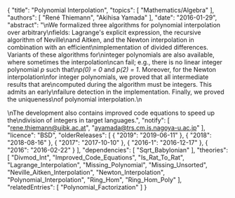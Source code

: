 {
    "title": "Polynomial Interpolation",
    "topics": [
        "Mathematics/Algebra"
    ],
    "authors": [
        "René Thiemann",
        "Akihisa Yamada"
    ],
    "date": "2016-01-29",
    "abstract": "\nWe formalized three algorithms for polynomial interpolation over arbitrary\nfields: Lagrange's explicit expression, the recursive algorithm of Neville\nand Aitken, and the Newton interpolation in combination with an efficient\nimplementation of divided differences.  Variants of these algorithms for\ninteger polynomials are also available, where sometimes the interpolation\ncan fail; e.g., there is no linear integer polynomial <i>p</i> such that\n<i>p(0) = 0</i> and <i>p(2) = 1</i>. Moreover, for the Newton interpolation\nfor integer polynomials, we proved that all intermediate results that are\ncomputed during the algorithm must be integers.  This admits an early\nfailure detection in the implementation.  Finally, we proved the uniqueness\nof polynomial interpolation.\n<p>\nThe development also contains improved code equations to speed up the\ndivision of integers in target languages.",
    "notify": [
        "rene.thiemann@uibk.ac.at",
        "ayamada@trs.cm.is.nagoya-u.ac.jp"
    ],
    "licence": "BSD",
    "olderReleases": [
        {
            "2019": "2019-06-11"
        },
        {
            "2018": "2018-08-16"
        },
        {
            "2017": "2017-10-10"
        },
        {
            "2016-1": "2016-12-17"
        },
        {
            "2016": "2016-02-22"
        }
    ],
    "dependencies": [
        "Sqrt_Babylonian"
    ],
    "theories": [
        "Divmod_Int",
        "Improved_Code_Equations",
        "Is_Rat_To_Rat",
        "Lagrange_Interpolation",
        "Missing_Polynomial",
        "Missing_Unsorted",
        "Neville_Aitken_Interpolation",
        "Newton_Interpolation",
        "Polynomial_Interpolation",
        "Ring_Hom",
        "Ring_Hom_Poly"
    ],
    "relatedEntries": [
        "Polynomial_Factorization"
    ]
}